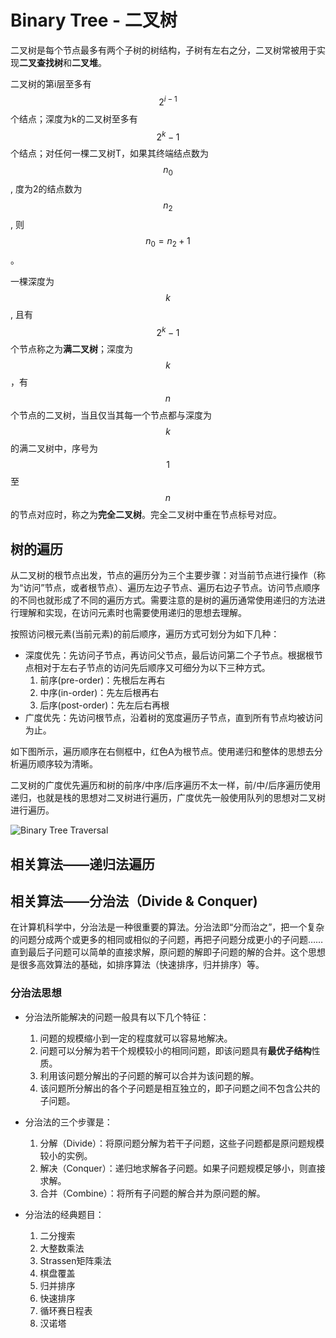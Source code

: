 # Binary Tree - 二叉树

二叉树是每个节点最多有两个子树的树结构，子树有左右之分，二叉树常被用于实现**二叉查找树**和**二叉堆**。

二叉树的第i层至多有 $$2^{i-1}$$ 个结点；深度为k的二叉树至多有 $$2^k-1$$ 个结点；对任何一棵二叉树T，如果其终端结点数为 $$n_0$$, 度为2的结点数为 $$n_2$$, 则 $$n_0=n_2+1$$。

一棵深度为 $$k$$, 且有 $$2^k-1$$ 个节点称之为**满二叉树**；深度为 $$k $$，有 $$n$$ 个节点的二叉树，当且仅当其每一个节点都与深度为 $$k$$ 的满二叉树中，序号为 $$1$$ 至 $$n$$ 的节点对应时，称之为**完全二叉树**。完全二叉树中重在节点标号对应。

## 树的遍历

从二叉树的根节点出发，节点的遍历分为三个主要步骤：对当前节点进行操作（称为“访问”节点，或者根节点）、遍历左边子节点、遍历右边子节点。访问节点顺序的不同也就形成了不同的遍历方式。需要注意的是树的遍历通常使用递归的方法进行理解和实现，在访问元素时也需要使用递归的思想去理解。

按照访问根元素(当前元素)的前后顺序，遍历方式可划分为如下几种：

- 深度优先：先访问子节点，再访问父节点，最后访问第二个子节点。根据根节点相对于左右子节点的访问先后顺序又可细分为以下三种方式。
    1. 前序(pre-order)：先根后左再右
    2. 中序(in-order)：先左后根再右
    3. 后序(post-order)：先左后右再根
- 广度优先：先访问根节点，沿着树的宽度遍历子节点，直到所有节点均被访问为止。

如下图所示，遍历顺序在右侧框中，红色A为根节点。使用递归和整体的思想去分析遍历顺序较为清晰。

二叉树的广度优先遍历和树的前序/中序/后序遍历不太一样，前/中/后序遍历使用递归，也就是栈的思想对二叉树进行遍历，广度优先一般使用队列的思想对二叉树进行遍历。

![Binary Tree Traversal](../figure/binary_tree_traversal.png)

## 相关算法——递归法遍历

## 相关算法——分治法（Divide & Conquer)

在计算机科学中，分治法是一种很重要的算法。分治法即“分而治之”，把一个复杂的问题分成两个或更多的相同或相似的子问题，再把子问题分成更小的子问题……直到最后子问题可以简单的直接求解，原问题的解即子问题的解的合并。这个思想是很多高效算法的基础，如排序算法（快速排序，归并排序）等。

### 分治法思想

- 分治法所能解决的问题一般具有以下几个特征：
	1. 问题的规模缩小到一定的程度就可以容易地解决。
	2. 问题可以分解为若干个规模较小的相同问题，即该问题具有**最优子结构**性质。
	3. 利用该问题分解出的子问题的解可以合并为该问题的解。
	4. 该问题所分解出的各个子问题是相互独立的，即子问题之间不包含公共的子问题。

- 分治法的三个步骤是：
	1. 分解（Divide）：将原问题分解为若干子问题，这些子问题都是原问题规模较小的实例。
	2. 解决（Conquer）：递归地求解各子问题。如果子问题规模足够小，则直接求解。
	3. 合并（Combine）：将所有子问题的解合并为原问题的解。

- 分治法的经典题目：
	1. 二分搜索
	2. 大整数乘法
	3. Strassen矩阵乘法
	4. 棋盘覆盖
	5. 归并排序
	6. 快速排序
	7. 循环赛日程表
	8. 汉诺塔
